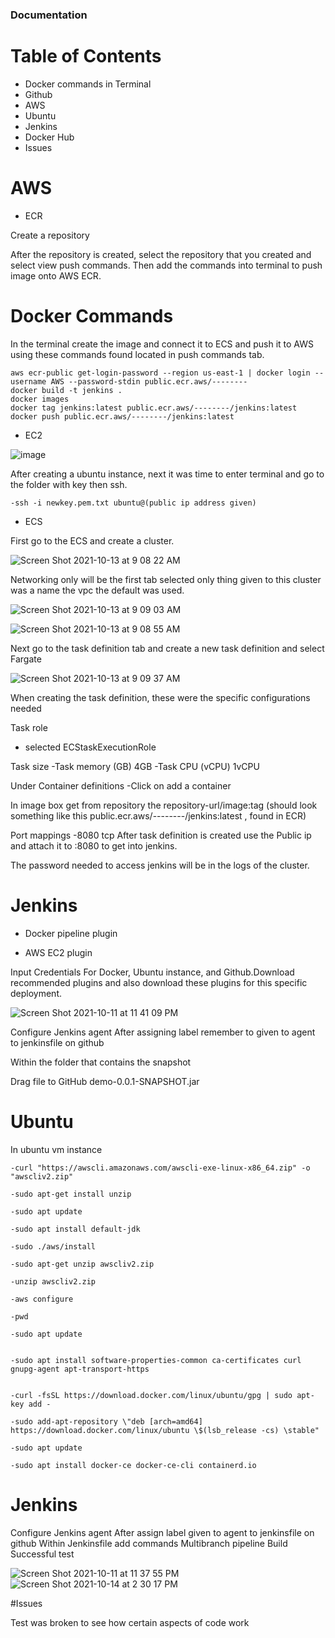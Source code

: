 ### Documentation


# Table of Contents
- Docker commands in Terminal
- Github
- AWS 
- Ubuntu  
- Jenkins
- Docker Hub
- Issues


# AWS

* ECR

Create a repository


After the repository is created, select the repository that you created and select view push commands. 
Then add the commands into terminal to push image onto AWS ECR.

# Docker Commands

In the terminal create the image and connect it to ECS and push it to AWS using these commands found located in push commands tab.

```
aws ecr-public get-login-password --region us-east-1 | docker login --username AWS --password-stdin public.ecr.aws/--------
docker build -t jenkins .
docker images
docker tag jenkins:latest public.ecr.aws/--------/jenkins:latest
docker push public.ecr.aws/--------/jenkins:latest
```


* EC2

![image](https://user-images.githubusercontent.com/84725239/137370150-5c98989d-c8db-47a9-a0d5-c1ed06868a00.png)

After creating a ubuntu instance, next it was time to enter terminal and go to the folder with key
then ssh.

```
-ssh -i newkey.pem.txt ubuntu@(public ip address given)
```

* ECS

First go to the ECS and create a cluster.


![Screen Shot 2021-10-13 at 9 08 22 AM](https://user-images.githubusercontent.com/84725239/137502638-ea949893-533a-4c00-b74d-bbb55f1c3c21.png)


Networking only will be the first tab selected only thing given to this cluster was a name the vpc the default was used.

![Screen Shot 2021-10-13 at 9 09 03 AM](https://user-images.githubusercontent.com/84725239/137374803-79523cc7-7afe-405e-917a-47daf27121cb.png)

![Screen Shot 2021-10-13 at 9 08 55 AM](https://user-images.githubusercontent.com/84725239/137374822-0e169f37-0394-4dd7-95a5-7074176b8549.png)


Next go to the task definition tab and create a new task definition and select Fargate


![Screen Shot 2021-10-13 at 9 09 37 AM](https://user-images.githubusercontent.com/84725239/137374790-3c84a144-9510-49f2-8b8f-fc4a680557df.png)


When creating the task definition, these were the specific configurations needed


Task role 
- selected ECStaskExecutionRole

Task size
-Task memory (GB) 4GB
-Task CPU (vCPU) 1vCPU

Under Container definitions
-Click on add a container

In image box get from repository the 
repository-url/image:tag (should look something like this public.ecr.aws/--------/jenkins:latest , found in ECR)

Port mappings
-8080 tcp
After task definition is created use the Public ip and attach it to :8080 to get into jenkins.

The password needed to access jenkins will be in the logs of the cluster.

# Jenkins

- Docker pipeline plugin

- AWS EC2 plugin

Input Credentials For Docker, Ubuntu instance, and Github.Download recommended plugins and also download these plugins for this specific deployment.


![Screen Shot 2021-10-11 at 11 41 09 PM](https://user-images.githubusercontent.com/84725239/137374956-e692f2be-2ee8-455c-b809-2982d43a2f25.png)


Configure Jenkins agent
After assigning label remember to given to agent to jenkinsfile on github

Within the folder that contains the snapshot

Drag file to GitHub demo-0.0.1-SNAPSHOT.jar 

# Ubuntu

In ubuntu vm instance
```
-curl "https://awscli.amazonaws.com/awscli-exe-linux-x86_64.zip" -o "awscliv2.zip"

-sudo apt-get install unzip

-sudo apt update

-sudo apt install default-jdk

-sudo ./aws/install

-sudo apt-get unzip awscliv2.zip

-unzip awscliv2.zip

-aws configure

-pwd

```


```
-sudo apt update


-sudo apt install software-properties-common ca-certificates curl gnupg-agent apt-transport-https


-curl -fsSL https://download.docker.com/linux/ubuntu/gpg | sudo apt-key add -

-sudo add-apt-repository \"deb [arch=amd64] https://download.docker.com/linux/ubuntu \$(lsb_release -cs) \stable"

-sudo apt update

-sudo apt install docker-ce docker-ce-cli containerd.io

```

# Jenkins
 
Configure Jenkins agent
After assign label given to agent to jenkinsfile on github
Within Jenkinsfile add commands 
Multibranch pipeline 
Build 
Successful test 


![Screen Shot 2021-10-11 at 11 37 55 PM](https://user-images.githubusercontent.com/84725239/137375104-ea192c64-b822-4910-8e00-ba472fd5547b.png)
![Screen Shot 2021-10-14 at 2 30 17 PM](https://user-images.githubusercontent.com/84725239/137375458-30dbb911-362a-45c8-b702-d3ecba76e8ab.png)

#Issues

Test was broken to see how certain aspects of code work 
